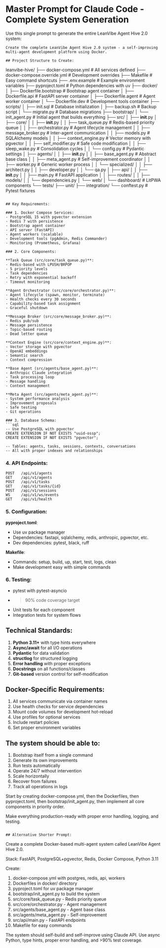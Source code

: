 # Master Prompt for Claude Code - Complete System Generation

Use this single prompt to generate the entire LeanVibe Agent Hive 2.0 system:

```
Create the complete LeanVibe Agent Hive 2.0 system - a self-improving multi-agent development platform using Docker.

## Project Structure to Create:

```
leanvibe-hive/
├── docker-compose.yml          # All services defined
├── docker-compose.override.yml # Development overrides
├── Makefile                    # Easy command shortcuts
├── .env.example               # Example environment variables
├── pyproject.toml             # Python dependencies with uv
├── docker/
│   ├── Dockerfile.bootstrap   # Bootstrap agent container
│   ├── Dockerfile.api         # FastAPI server container
│   ├── Dockerfile.agent       # Agent worker container
│   └── Dockerfile.dev         # Development tools container
├── scripts/
│   ├── init.sql              # Database initialization
│   ├── backup.sh             # Backup script
│   └── migrate.py            # Database migrations
├── bootstrap/
│   └── init_agent.py         # Initial agent that builds everything
├── src/
│   ├── __init__.py
│   ├── core/
│   │   ├── __init__.py
│   │   ├── task_queue.py     # Redis-based priority queue
│   │   ├── orchestrator.py   # Agent lifecycle management
│   │   ├── message_broker.py # Inter-agent communication
│   │   ├── models.py         # SQLAlchemy models
│   │   ├── context_engine.py # Vector memory with pgvector
│   │   ├── self_modifier.py  # Safe code modification
│   │   ├── sleep_wake.py     # Consolidation cycles
│   │   └── config.py         # Pydantic settings
│   ├── agents/
│   │   ├── __init__.py
│   │   ├── base_agent.py     # Abstract base class
│   │   ├── meta_agent.py     # Self-improvement coordinator
│   │   ├── worker.py         # Generic worker process
│   │   └── specialized/
│   │       ├── architect.py
│   │       ├── developer.py
│   │       └── qa.py
│   ├── api/
│   │   ├── __init__.py
│   │   ├── main.py          # FastAPI application
│   │   ├── routes/
│   │   ├── models/
│   │   └── dependencies.py
│   └── web/
│       └── dashboard/       # LitPWA components
└── tests/
    ├── unit/
    ├── integration/
    └── conftest.py         # Pytest fixtures
```

## Key Requirements:

### 1. Docker Compose Services:
- PostgreSQL 15 with pgvector extension
- Redis 7 with persistence
- Bootstrap agent container
- API server (FastAPI)
- Agent workers (scalable)
- Development tools (pgAdmin, Redis Commander)
- Monitoring (Prometheus, Grafana)

### 2. Core Components:

**Task Queue (src/core/task_queue.py)**:
- Redis-based with LPUSH/BRPOP
- 5 priority levels
- Task dependencies
- Retry with exponential backoff
- Timeout monitoring

**Agent Orchestrator (src/core/orchestrator.py)**:
- Agent lifecycle (spawn, monitor, terminate)
- Health checks every 30 seconds
- Capability-based task assignment
- Graceful shutdown

**Message Broker (src/core/message_broker.py)**:
- Redis pub/sub
- Message persistence
- Topic-based routing
- Dead letter queue

**Context Engine (src/core/context_engine.py)**:
- Vector storage with pgvector
- OpenAI embeddings
- Semantic search
- Context compression

**Base Agent (src/agents/base_agent.py)**:
- Anthropic Claude integration
- Task processing loop
- Message handling
- Context management

**Meta Agent (src/agents/meta_agent.py)**:
- System performance analysis
- Improvement proposals
- Safe testing
- Git operations

### 3. Database Schema:
```sql
-- Use PostgreSQL with pgvector
CREATE EXTENSION IF NOT EXISTS "uuid-ossp";
CREATE EXTENSION IF NOT EXISTS "pgvector";

-- Tables: agents, tasks, sessions, contexts, conversations
-- All with proper indexes and relationships
```

### 4. API Endpoints:
```
POST   /api/v1/agents
GET    /api/v1/agents
POST   /api/v1/tasks
GET    /api/v1/tasks/{id}
POST   /api/v1/sessions
WS     /api/v1/ws/events
GET    /api/v1/health
```

### 5. Configuration:

**pyproject.toml**:
- Use uv package manager
- Dependencies: fastapi, sqlalchemy, redis, anthropic, pgvector, etc.
- Dev dependencies: pytest, black, ruff

**Makefile**:
- Commands: setup, build, up, start, test, logs, clean
- Make development easy with simple commands

### 6. Testing:
- pytest with pytest-asyncio
- >90% code coverage target
- Unit tests for each component
- Integration tests for system flows

## Technical Standards:

1. **Python 3.11+** with type hints everywhere
2. **Async/await** for all I/O operations
3. **Pydantic** for data validation
4. **structlog** for structured logging
5. **Error handling** with proper exceptions
6. **Docstrings** on all functions/classes
7. **Git-based** version control for self-modification

## Docker-Specific Requirements:

1. All services communicate via container names
2. Use health checks for service dependencies
3. Mount code volumes for development hot-reload
4. Use profiles for optional services
5. Include restart policies
6. Set proper environment variables

## The system should be able to:

1. Bootstrap itself from a single command
2. Generate its own improvements
3. Run tests automatically
4. Operate 24/7 without intervention
5. Scale horizontally
6. Recover from failures
7. Track all operations in logs

Start by creating docker-compose.yml, then the Dockerfiles, then pyproject.toml, then bootstrap/init_agent.py, then implement all core components in priority order.

Make everything production-ready with proper error handling, logging, and testing.
```

## Alternative Shorter Prompt:

```
Create a complete Docker-based multi-agent system called LeanVibe Agent Hive 2.0.

Stack: FastAPI, PostgreSQL+pgvector, Redis, Docker Compose, Python 3.11

Create:
1. docker-compose.yml with postgres, redis, api, workers
2. Dockerfiles in docker/ directory  
3. pyproject.toml for uv package manager
4. bootstrap/init_agent.py to build the system
5. src/core/task_queue.py - Redis priority queue
6. src/core/orchestrator.py - Agent management
7. src/agents/base_agent.py - Agent base class
8. src/agents/meta_agent.py - Self-improvement
9. src/api/main.py - FastAPI endpoints
10. Makefile for easy commands

The system should self-build and self-improve using Claude API.
Use async Python, type hints, proper error handling, and >90% test coverage.
```